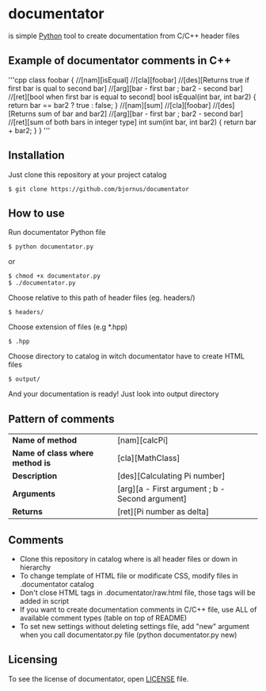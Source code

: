 # documentator

is simple <a href="https://www.python.org" target="_blank">Python</a> tool to create documentation from C/C++ header files

## Example of documentator comments in C++
'''cpp
    class foobar
    {
        //[nam][isEqual]
        //[cla][foobar]
        //[des][Returns true if first bar is qual to second bar]
        //[arg][bar - first bar ; bar2 - second bar]
        //[ret][bool when first bar is equal to second]
        bool isEqual(int bar, int bar2)
        {
            return bar == bar2 ? true : false;
        }
        //[nam][sum]
        //[cla][foobar]
        //[des][Returns sum of bar and bar2]
        //[arg][bar - first bar ; bar2 - second bar]
        //[ret][sum of both bars in integer type]
        int sum(int bar, int bar2)
        {
            return bar + bar2;
        }
    }
'''

## Installation
Just clone this repository at your project catalog

    $ git clone https://github.com/bjornus/documentator
  
## How to  use
Run documentator Python file

    $ python documentator.py

or

    $ chmod +x documentator.py
    $ ./documentator.py
    
Choose relative to this path of header files (eg. headers/)
    
    $ headers/
    
Choose extension of files (e.g *.hpp)
    
    $ .hpp

Choose directory to catalog in witch documentator have to create HTML files

    $ output/

And your documentation is ready! Just look into output directory

## Pattern of comments
<table>
    <tr>
        <td>
            <b>Name of method</b> 
        </td>
        <td>
            [nam][calcPi]
        </td>
   </tr>
   <tr>
        <td>
            <b>Name of class where method is</b> 
        </td>
        <td>
            [cla][MathClass]
        </td>
    </tr>
    <tr>
        <td>
           <b>Description</b> 
        </td>
        <td>
            [des][Calculating Pi number]
        </td>
     </tr>
     <tr>
        <td>
            <b>Arguments</b> 
        </td>
        <td>
            [arg][a - First argument ; b - Second argument]
        </td>
    </tr>
    <tr>
        <td>
            <b>Returns</b> 
        </td>
        <td>
            [ret][Pi number as delta]
        </td>
    </tr>
</table>

## Comments
* Clone this repository in catalog where is all header files or down in hierarchy
* To change template of HTML file or modificate CSS, modify files in .documentator catalog
* Don't close HTML tags in .documentator/raw.html file, those tags will be added in script
* If you want to create documentation comments in C/C++ file, use ALL of available comment types (table on top of README)
* To set new settings without deleting settings file, add "new" argument when you call documentator.py file (python documentator.py new)

## Licensing
To see the license of documentator, open <a href="https://github.com/bjornus/documentator/blob/master/LICENSE" target="_blank">LICENSE</a> file.
